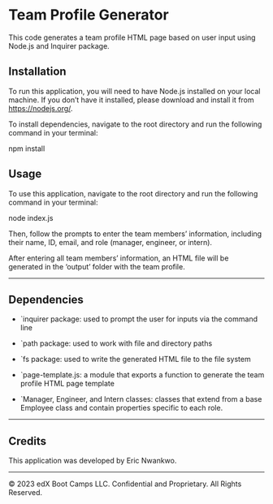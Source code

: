 # Team Profile Generator

This code generates a team profile HTML page based on user input using Node.js and Inquirer package.

## Installation

To run this application, you will need to have Node.js installed on your local machine. If you don’t have it installed, please download and install it from https://nodejs.org/.

To install dependencies, navigate to the root directory and run the following command in your terminal:

npm install

## Usage

To use this application, navigate to the root directory and run the following command in your terminal:

node index.js

Then, follow the prompts to enter the team members’ information, including their name, ID, email, and role (manager, engineer, or intern).

After entering all team members’ information, an HTML file will be generated in the ‘output’ folder with the team profile.

---

## Dependencies

* `inquirer package: used to prompt the user for inputs via the command line

* `path package: used to work with file and directory paths
 
* `fs package: used to write the generated HTML file to the file system
  
* `page-template.js: a module that exports a function to generate the team profile HTML page template

* `Manager, Engineer, and Intern classes: classes that extend from a base Employee class and contain properties specific to each role.

---

## Credits

This application was developed by Eric Nwankwo.

---
© 2023 edX Boot Camps LLC. Confidential and Proprietary. All Rights Reserved.
